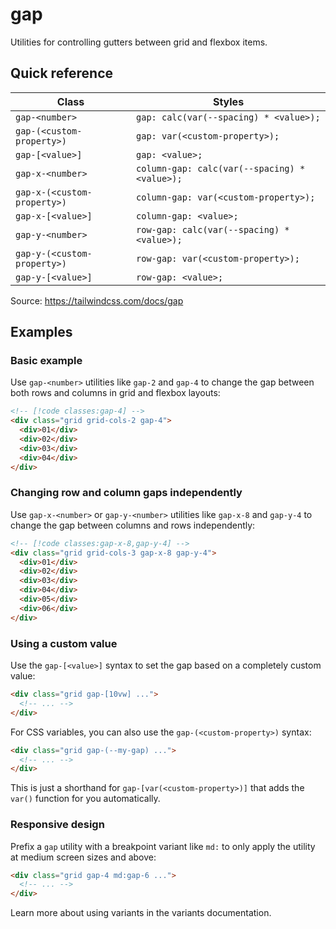 # gap

Utilities for controlling gutters between grid and flexbox items.

## Quick reference

| Class | Styles |
|---|---|
| `gap-<number>` | `gap: calc(var(--spacing) * <value>);` |
| `gap-(<custom-property>)` | `gap: var(<custom-property>);` |
| `gap-[<value>]` | `gap: <value>;` |
| `gap-x-<number>` | `column-gap: calc(var(--spacing) * <value>);` |
| `gap-x-(<custom-property>)` | `column-gap: var(<custom-property>);` |
| `gap-x-[<value>]` | `column-gap: <value>;` |
| `gap-y-<number>` | `row-gap: calc(var(--spacing) * <value>);` |
| `gap-y-(<custom-property>)` | `row-gap: var(<custom-property>);` |
| `gap-y-[<value>]` | `row-gap: <value>;` |

Source: https://tailwindcss.com/docs/gap

## Examples

### Basic example

Use `gap-<number>` utilities like `gap-2` and `gap-4` to change the gap between both rows and columns in grid and flexbox layouts:

```html
<!-- [!code classes:gap-4] -->
<div class="grid grid-cols-2 gap-4">
  <div>01</div>
  <div>02</div>
  <div>03</div>
  <div>04</div>
</div>
```

### Changing row and column gaps independently

Use `gap-x-<number>` or `gap-y-<number>` utilities like `gap-x-8` and `gap-y-4` to change the gap between columns and rows independently:

```html
<!-- [!code classes:gap-x-8,gap-y-4] -->
<div class="grid grid-cols-3 gap-x-8 gap-y-4">
  <div>01</div>
  <div>02</div>
  <div>03</div>
  <div>04</div>
  <div>05</div>
  <div>06</div>
</div>
```

### Using a custom value

Use the `gap-[<value>]` syntax to set the gap based on a completely custom value:

```html
<div class="grid gap-[10vw] ...">
  <!-- ... -->
</div>
```

For CSS variables, you can also use the `gap-(<custom-property>)` syntax:

```html
<div class="grid gap-(--my-gap) ...">
  <!-- ... -->
</div>
```

This is just a shorthand for `gap-[var(<custom-property>)]` that adds the `var()` function for you automatically.

### Responsive design

Prefix a `gap` utility with a breakpoint variant like `md:` to only apply the utility at medium screen sizes and above:

```html
<div class="grid gap-4 md:gap-6 ...">
  <!-- ... -->
</div>
```

Learn more about using variants in the variants documentation.
